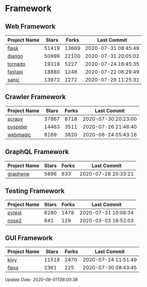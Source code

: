 # Framework

## Web Framework

| Project Name | Stars | Forks | Last Commit |
| ------------ | ----- | ----- | ----------- |
| [flask](https://github.com/pallets/flask) | 51419 | 13669 | 2020-07-31 08:45:49 |
| [django](https://github.com/django/django) | 50999 | 22100 | 2020-07-31 20:05:02 |
| [tornado](https://github.com/tornadoweb/tornado) | 19318 | 5227 | 2020-07-24 16:45:35 |
| [fastapi](https://github.com/tiangolo/fastapi) | 18880 | 1248 | 2020-07-22 08:29:49 |
| [sanic](https://github.com/huge-success/sanic) | 13972 | 1272 | 2020-07-29 11:25:31 |

## Crawler Framework

| Project Name | Stars | Forks | Last Commit |
| ------------ | ----- | ----- | ----------- |
| [scrapy](https://github.com/scrapy/scrapy) | 37867 | 8718 | 2020-07-30 20:23:00 |
| [pyspider](https://github.com/binux/pyspider) | 14463 | 3511 | 2020-07-26 21:48:40 |
| [webmagic](https://github.com/code4craft/webmagic) | 9169 | 3820 | 2020-06-24 05:43:16 |

## GraphQL Framework

| Project Name | Stars | Forks | Last Commit |
| ------------ | ----- | ----- | ----------- |
| [graphene](https://github.com/graphql-python/graphene) | 5896 | 633 | 2020-07-28 20:33:21 |

## Testing Framework

| Project Name | Stars | Forks | Last Commit |
| ------------ | ----- | ----- | ----------- |
| [pytest](https://github.com/pytest-dev/pytest) | 6280 | 1478 | 2020-07-31 10:08:34 |
| [nose2](https://github.com/nose-devs/nose2) | 641 | 129 | 2020-03-03 16:52:03 |

## GUI Framework

| Project Name | Stars | Forks | Last Commit |
| ------------ | ----- | ----- | ----------- |
| [kivy](https://github.com/kivy/kivy) | 11518 | 2470 | 2020-07-24 11:51:49 |
| [flexx](https://github.com/flexxui/flexx) | 2361 | 225 | 2020-07-30 08:43:45 |

*Update Date: 2020-08-01T06:00:38*